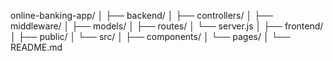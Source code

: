 online-banking-app/
│
├── backend/
│   ├── controllers/
│   ├── middleware/
│   ├── models/
│   ├── routes/
│   └── server.js
│
├── frontend/
│   ├── public/
│   └── src/
│       ├── components/
│       └── pages/
│
└── README.md